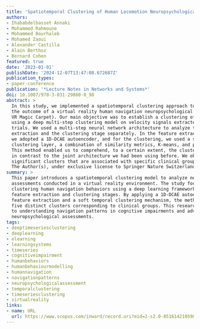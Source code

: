 ```yaml
---
title: 'Spatiotemporal Clustering of Human Locomotion Neuropsychological Assessment in Virtual Reality Using Multi-step Model'
authors:
- Ihababdelbasset Annaki
- Mohammed Rahmoune
- Mohammed Bourhaleb
- Mohamed Zaoui
- Alexander Castilla
- Alain Berthoz
- Bernard Cohen
featured: true
date: '2023-01-01'
publishDate: '2024-12-07T13:47:08.672687Z'
publication_types:
- paper-conference
publication: '*Lecture Notes in Networks and Systems*'
doi: 10.1007/978-3-031-29860-8_98
abstract: >
  In this study, we implemented a spatiotemporal clustering approach to analyze
  the outcome of a virtual reality human navigation neuropsychological assessment (the
  VR Magic Carpet). Our main objective was to establish a clustering of participants
  using a deep multi-step clustering model on velocity signals extracted during clinical
  trials. We used a multi-step neural network architecture to analyze the feature
  extraction and the clustering stage separately. In the feature extraction stage,
  we adopted a 1D-DCAE autoencoder, and for the clustering, we used a soft temporal
  clustering layer, a combination of similarity metrics, K-means, and probability.
  This method enabled us to comprehend, to a certain extent, the clustering results
  in contrast to the joint architecture we had been using before. We obtained five
  significant clusters that are associated with specific clinical groups. © 2023,
  The Author(s), under exclusive license to Springer Nature Switzerland AG.
summary: >
  This paper introduces a spatiotemporal clustering model to analyze neuropsychological
  assessments conducted in a virtual reality environment. The study focuses on
  clustering human navigation behaviors using a deep learning framework that separates
  feature extraction and clustering stages. By applying a 1D-DCAE autoencoder for
  feature extraction and a soft temporal clustering mechanism, the method identifies
  five distinct clusters corresponding to clinical groups. This research contributes
  to understanding navigation patterns in cognitive impairments and advances VR-based
  neuropsychological assessments.
tags:
- deeptimeseriesclustering
- deeplearning
- elearning
- learningsystems
- timeseries
- cognitiveimpairment
- humanbehaviors
- humanbehaviourmodelling
- humannavigation
- navigationpatterns
- neuropsychologicalassessment
- temporalclustering
- timeseriesclustering
- virtualreality
links:
- name: URL
  url: https://www.scopus.com/inward/record.uri?eid=2-s2.0-85161421059&doi=10.1007%2f978-3-031-29860-8_98&partnerID=40&md5=fcefaf185e595
---
```

